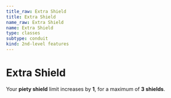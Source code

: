 ```yaml
---
title_raw: Extra Shield
title: Extra Shield
name_raw: Extra Shield
name: Extra Shield
type: classes
subtype: conduit
kind: 2nd-level features
---
```


# Extra Shield

Your **piety shield** limit increases by **1**, for a maximum of **3 shields**.
